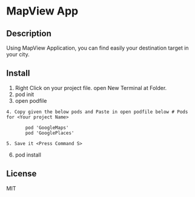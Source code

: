 #  MapView App

## Description

Using MapView Application, you can find easily your destination target in your city.
 

## Install

1. Right Click on your project file. open New Terminal at Folder.
2. pod init
3. open podfile
```
4. Copy given the below pods and Paste in open podfile below # Pods for <Your project Name>
```
```
       pod 'GoogleMaps'
       pod 'GooglePlaces'
```    
```
5. Save it <Press Command S>
```
6. pod install

## License

  MIT

   

